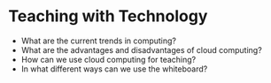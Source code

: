 # Teaching with Technology

- What are the current trends in computing?
- What are the advantages and disadvantages of cloud computing?
- How can we use cloud computing for teaching?
- In what different ways can we use the whiteboard?

